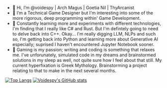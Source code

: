 - 👋 Hi, I’m @voidespy | Arch Magus | Goetia Nil | ThyArcanist
- 👀 I’m a Technical Game Designer but I'm interesting into some of the more rigorous, deep programming within' Game Development.
- 🌱 Constantly learning more and experiments with different technologies, I'm finding that I really like C# and Rust. But I'm defintely going to need to delve back into C++. Okay... I'm really digging LLM, NLPs and such so, I'm getting back into Python and learning more about Generative AI especially; suprised I haven't encountered Jupyter Notebook sooner.
- 💞️ Gaming is my passion; writing and coding is something that relaxes me. I've unforunately, simulated code in my dreams and brainstormed solutions in my sleep as well, not quite sure how I feel about that still. My current hyperfixation is Greek Mythology. Brainstorming a project relating to that to make in the next several months.

[![Top Langs](https://github-readme-stats.vercel.app/api/top-langs/?username=voidespy&langs_count=10&theme=midnight-purple&layout=compact)](https://github.com/voidespy/github-readme-stats) [![Voidespy's GitHub stats](https://github-readme-stats.vercel.app/api?username=voidespy&count_private=true&show_icons=true&theme=midnight-purple)](https://github.com/voidespy/github-readme-stats)

<!---
voidespy/voidespy is a ✨ special ✨ repository because its `README.md` (this file) appears on your GitHub profile.
You can click the Preview link to take a look at your changes..
--->
